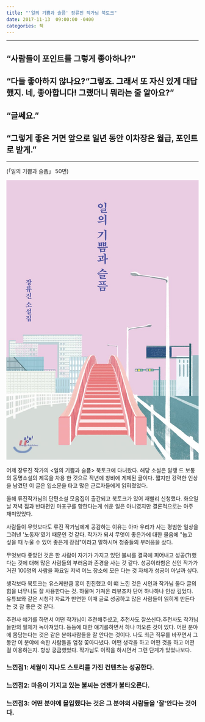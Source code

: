```yaml
---
title: "'일의 기쁨과 슬픔' 장류진 작가님 북토크"
date: 2017-11-13  09:00:00 -0400
categories: 책
---
```


--- 

“사람들이 포인트를 그렇게 좋아하나?"
---
“다들 좋아하지 않나요?“그렇죠. 그래서 또 자신 있게 대답했지. 네, 좋아합니다! 그랬더니 뭐라는 줄 알아요?”
---
“글쎄요.”
---
“그렇게 좋은 거면 앞으로 일년 동안 이차장은 월급, 포인트로 받게.” 
---
---
(「일의 기쁨과 슬픔」 50면)

![book1](/assets/images/book1.jpeg)

어제 장류진 작가의 <일의 기쁨과 슬픔> 북토크에 다녀왔다. 해당 소설은 알랭 드 보통의 동명소설의 제목을 차용 한 것으로 작년에 창비에 게제된 글이다. 짧지만 강력한 인상을 남겼던 이 글은 입소문을 타고 많은 근로자들에게 읽혀졌었다.

올해 류진작가님의 단편소설 모음집이 출간되고 북토크가 있어 재빨리 신청했다. 화요일날 저녁 집과 반대편인 마포구를 향한다는게 쉬운 일은 아니였지만 결론적으로는 아주 재미있었다.

사람들이 무엇보다도 류진 작가님에게 공감하는 이유는 아마 우리가 사는 평범한 일상을 그려낸 '노동자'였기 때문인 것 같다. 작가가 되서 무엇이 좋은가에 대한 물음에 "눕고 싶을 때 누울 수 있어 좋은게 장점"이라고 말하시며 청중들의 부러움을 샀다.

무엇보다 좋았던 것은 한 사람이 자기가 가지고 있던 불씨를 결국에 피어내고 성공(?)했다는 것에 대해 많은 사람들의 부러움과 존경을 사는 것 같다. 성공이라함은 신인 작가가 거진 100명의 사람을 화요일 저녁 어느 장소에 모은 다는 것 자체가 성공이 아닐까 싶다.

생각보다 북토크는 유스케만큼 흥미 진진했고 이 떄 느낀 것은  시인과 작가님 둘다 글의 힘을 너무나도 잘 사용한다는 것. 하물며 가져온 리뷰조차 단어 하나하나 인상 깊었다. 유튜브와 같은 시청각 자료가 만연한 이때  글로 성공하고 많은 사람들이 읽히게 만든다는 것 참 좋은 것 같다.

추천사 얘기를 하면서 어떤 작가님이 추천해주셨고, 추천사도 잘쓰신다.추천사도 작가님들만의 필체가 녹아져있다. 등등에 대한 얘기를하면서 하나 떠오른 것이 있다. 어떤 분야에 몸담는다는 것은 같은 분야사람들을 잘 안다는 것이다. 나도 최근 직무를 바꾸면서 그동안 이 분야에 속한 사람들을 엄청 쫓아다녔다. 어떤 생각을 하고 어떤 것을 하고 어떤걸 이용하는지. 항상 궁금했었다. 작가님도 이직을 하시면서 그런 단계가 있었나보다.

### 느낀점1: 세월이 지나도 스토리를 가진 컨텐츠는 성공한다.
### 느낀점2: 마음이 가지고 있는 불씨는 언젠가 불타오른다.
### 느낀점3: 어떤 분야에 몰입했다는 것은 그 분야의 사람들을 '잘'안다는 것이다.


